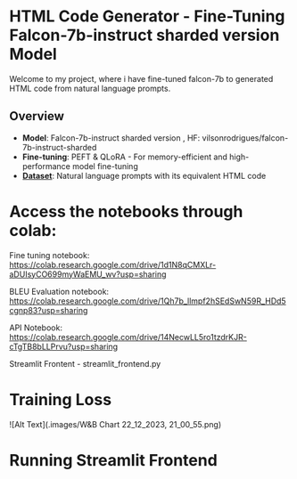 # HTML Code Generator - Fine-Tuning Falcon-7b-instruct sharded version Model

Welcome to my project, where i have fine-tuned falcon-7b to generated HTML code from natural language prompts.

## Overview

- **Model**: Falcon-7b-instruct sharded version , HF: vilsonrodrigues/falcon-7b-instruct-sharded
- **Fine-tuning**: PEFT & QLoRA - For memory-efficient and high-performance model fine-tuning
- **[Dataset](https://huggingface.co/datasets/jawerty/html_dataset)**: Natural language prompts with its equivalent HTML code
 
# Access the notebooks through colab:

Fine tuning notebook: https://colab.research.google.com/drive/1d1N8qCMXLr-aDUIsyCO699myWaEMU_wv?usp=sharing

BLEU Evaluation notebook: https://colab.research.google.com/drive/1Qh7b_llmpf2hSEdSwN59R_HDd5cgnp83?usp=sharing

API Notebook:  https://colab.research.google.com/drive/14NecwLL5ro1tzdrKJR-cTgTB8bLLPrvu?usp=sharing

Streamlit Frontent - streamlit_frontend.py

# Training Loss

![Alt Text](.images/W&B Chart 22_12_2023, 21_00_55.png)

# Running Streamlit Frontend
